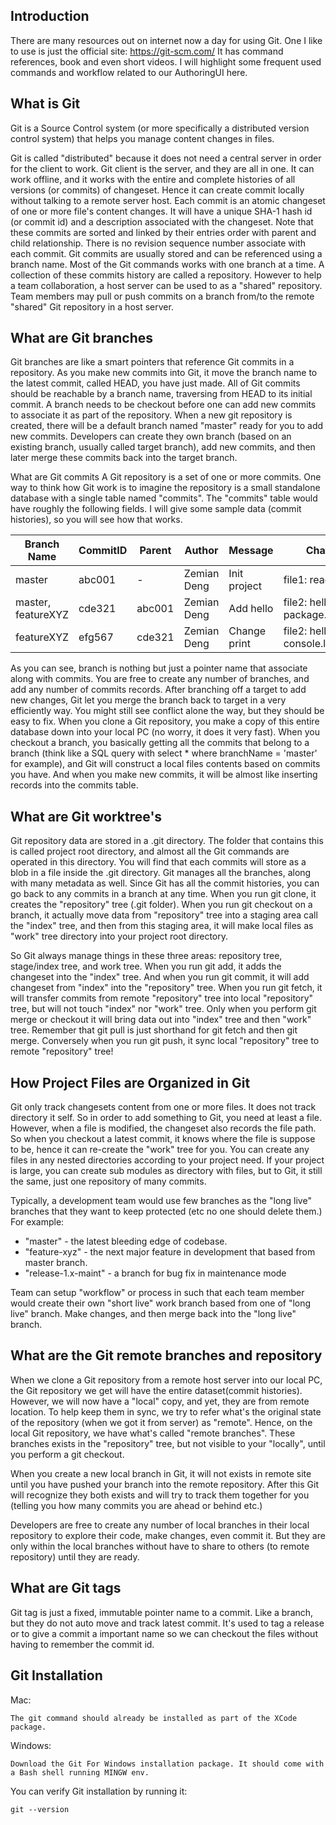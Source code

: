 ## Introduction
There are many resources out on internet now a day for using Git. One I like to use is just the official site: https://git-scm.com/ It has command references, book and even short videos. I will highlight some frequent used commands and workflow related to our AuthoringUI here.

## What is Git
Git is a Source Control system (or more specifically a distributed version control system) that helps you manage content changes in files.

Git is called "distributed" because it does not need a central server in order for the client to work. Git client is the server, and they are all in one. It can work offline, and it works with the entire and complete histories of all versions (or commits) of changeset. Hence it can create commit locally without talking to a remote server host. Each commit is an atomic changeset of one or more file's content changes. It will have a unique SHA-1 hash id (or commit id) and a description associated with the changeset. Note that these commits are sorted and linked by their entries order with parent and child relationship. There is no revision sequence number associate with each commit. Git commits are usually stored and can be referenced using a branch name. Most of the Git commands works with one branch at a time. A collection of these commits history are called a repository. However to help a team collaboration, a host server can be used to as a "shared" repository. Team members may pull or push commits on a branch from/to the remote "shared" Git repository in a host server. 

## What are Git branches

Git branches are like a smart pointers that reference Git commits in a repository. As you make new commits into Git, it move the branch name to the latest commit, called HEAD, you have just made. All of Git commits should be reachable by a branch name, traversing from HEAD to its initial commit. A branch needs to be checkout before one can add new commits to associate it as part of the repository. When a new git repository is created, there will be a default branch named "master" ready for you to add new commits. Developers can create they own branch (based on an existing branch, usually called target branch), add new commits, and then later merge these commits back into the target branch.

What are Git commits
A Git repository is a set of one or more commits. One way to think how Git work is to imagine the repository is a small standalone database with a single table named "commits". The "commits" table would have roughly the following fields. I will give some sample data (commit histories), so you will see how that works.

| Branch Name           | CommitID  | Parent    | Author        | Message       | Changeset                                |
|-----------------------|-----------|-----------|---------------|---------------|------------------------------------------|
| master	            | abc001	| -	        | Zemian Deng	| Init project	| file1: readme                            |
| master, featureXYZ	| cde321	| abc001	| Zemian Deng	| Add hello	    | file2: hello.js, file2: package.json     |
| featureXYZ	     	| efg567    | cde321	| Zemian Deng	| Change print	| file2: hello.js + console.log("Hello");  |


As you can see, branch is nothing but just a pointer name that associate along with commits. You are free to create any number of branches, and add any number of commits records. After branching off a target to add new changes, Git let you merge the branch back to target in a very efficiently way. You might still see conflict alone the way, but they should be easy to fix. When you clone a Git repository, you make a copy of this entire database down into your local PC (no worry, it does it very fast). When you checkout a branch, you basically getting all the commits that belong to a branch (think like a SQL query with select * where branchName = 'master' for example), and Git will construct a local files contents based on commits you have. And when you make new commits, it will be almost like inserting records into the commits table.

## What are Git worktree's
Git repository data are stored in a .git directory. The folder that contains this is called project root directory, and almost all the Git commands are operated in this directory. You will find that each commits will store as a blob in a file inside the .git directory. Git manages all the branches, along with many metadata as well. Since Git has all the commit  histories, you can go back to any commits in a branch at any time. When you run git clone, it creates the "repository" tree (.git folder). When you run git checkout on a branch, it actually move data from "repository" tree into a staging area call the "index" tree, and then from this staging area, it will make local files as "work" tree directory into your project root directory.

So Git always manage things in these three areas: repository tree, stage/index tree, and work tree. When you run git add, it adds the changeset into the "index" tree. And when you run git commit, it will add changeset from "index" into the "repository" tree. When you run git fetch, it will transfer commits from remote "repository" tree into local "repository" tree, but will not touch "index" nor "work" tree. Only when you perform git merge or checkout it will bring data out into "index" tree and then "work" tree. Remember that git pull is just shorthand for git fetch and then git merge. Conversely when you run git push, it sync local "repository" tree to remote "repository" tree!

## How Project Files are Organized in Git
Git only track changesets content from one or more files. It does not track directory it self. So in order to add something to Git, you need at least a file. However, when a file is modified, the changeset also records the file path. So when you checkout a latest commit, it knows where the file is suppose to be, hence it can re-create the "work" tree for you. You can create any files in any nested directories according to your project need. If your project is large, you can create sub modules as directory with files, but to Git, it still the same, just one repository of many commits.

Typically, a development team would use few branches as the "long live" branches that they want to keep protected (etc no one should delete them.) For example:

* "master" - the latest bleeding edge of codebase. 
* "feature-xyz" - the next major feature in development that based from master branch.  
* "release-1.x-maint" - a branch for bug fix in maintenance mode

Team can setup "workflow" or process in such that each team member would create their own "short live" work branch based from one of "long live" branch. Make changes, and then merge back into the "long live" branch.


## What are the Git remote branches and repository


When we clone a Git repository from a remote host server into our local PC, the Git repository we get will have the entire dataset(commit histories). However, we will now have a "local" copy, and yet, they are from remote location. To help keep them in sync, we try to refer what's the original state of the repository (when we got it from server) as "remote". Hence, on the local Git repository, we have what's called "remote branches". These branches exists in the "repository" tree, but not visible to your "locally", until you perform a git checkout.

When you create a new local branch in Git, it will not exists in remote site until you have pushed your branch into the remote repository. After this Git will recognize they both exists and will try to track them together for you (telling you how many commits you are ahead or behind etc.)

Developers are free to create any number of local branches in their local repository to explore their code, make changes, even commit it. But they are only within the local branches without have to share to others (to remote repository) until they are ready.

## What are Git tags
Git tag is just a fixed, immutable pointer name to a commit. Like a branch, but they do not auto move and track latest commit. It's used to tag a release or to give a commit a important name so we can checkout the files without having to remember the commit id.
## Git Installation
Mac: 

	The git command should already be installed as part of the XCode package.

Windows:

	Download the Git For Windows installation package. It should come with a Bash shell running MINGW env.

You can verify Git installation by running it:

	git --version
